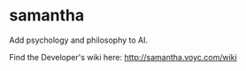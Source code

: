 # samantha
Add psychology and philosophy to AI.

Find the Developer's wiki here: http://samantha.voyc.com/wiki
